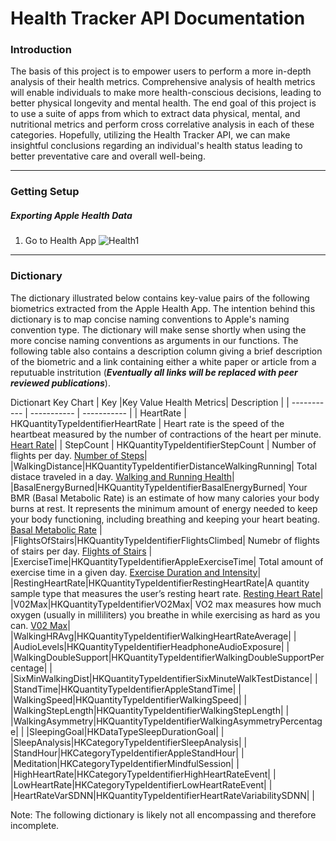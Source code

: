 # Health Tracker API Documentation


 ### Introduction
 
The basis of this project is to empower users to perform a more in-depth analysis of their health metrics. Comprehensive analysis of health metrics will enable individuals to make more health-conscious decisions, leading to better physical longevity and mental health. The end goal of this project is to use a suite of apps from which to extract data physical, mental, and nutritional metrics and perform cross correlative analysis in each of these categories. Hopefully, utilizing the Health Tracker API, we can make insightful conclusions regarding an individual's health status leading to better preventative care and overall well-being.

---

### Getting Setup

##### Exporting Apple Health Data
1. Go to Health App 
  ![Health1](/Users/andrewmatthews/Downloads)
---
### Dictionary

The dictionary illustrated below contains key-value pairs of the following biometrics extracted from the Apple Health App. The intention behind this dictionary is to map concise naming conventions to Apple's naming convention type. The dictionary will make sense shortly when using the more concise naming conventions as arguments in our functions. The following table also contains a description column giving a brief description of the biometric and a link containing either a white paper or article from a reputuable instritution (***Eventually all links will be replaced with peer reviewed publications***).

Dictionart Key Chart
| Key      |Key Value Health Metrics| Description |
| ----------- | ----------- | ----------- |
| HeartRate      | HKQuantityTypeIdentifierHeartRate       | Heart rate is the speed of the heartbeat measured by the number of contractions of the heart per minute. [Heart Rate](https://www.health.harvard.edu/heart-health/what-your-heart-rate-is-telling-you)|
| StepCount   | HKQuantityTypeIdentifierStepCount        | Number of flights per day. [Number of Steps](https://www.nih.gov/news-events/nih-research-matters/number-steps-day-more-important-step-intensity)|
|WalkingDistance|HKQuantityTypeIdentifierDistanceWalkingRunning| Total distace traveled in a day. [Walking and Running Health](https://www.ncbi.nlm.nih.gov/pmc/articles/PMC4067492/)|
|BasalEnergyBurned|HKQuantityTypeIdentifierBasalEnergyBurned| Your BMR (Basal Metabolic Rate) is an estimate of how many calories your body burns at rest. It represents the minimum amount of energy needed to keep your body functioning, including breathing and keeping your heart beating. [Basal Metabolic Rate](https://www.sciencedirect.com/topics/medicine-and-dentistry/basal-metabolic-rate)  |
|FlightsOfStairs|HKQuantityTypeIdentifierFlightsClimbed| Numebr of flights of stairs per day. [Flights of Stairs](https://www.ncbi.nlm.nih.gov/pmc/articles/PMC6627027/) |
|ExerciseTime|HKQuantityTypeIdentifierAppleExerciseTime| Total amount of exercise time in a given day. [Exercise Duration and Intensity](https://link.springer.com/article/10.1186/1479-5868-7-7)|
|RestingHeartRate|HKQuantityTypeIdentifierRestingHeartRate|A quantity sample type that measures the user’s resting heart rate. [Resting Heart Rate](https://journals.plos.org/plosone/article?id=10.1371/journal.pone.0227709)|
|V02Max|HKQuantityTypeIdentifierVO2Max| VO2 max measures how much oxygen (usually in milliliters) you breathe in while exercising as hard as you can. [V02 Max](https://blog.nasm.org/sports-performance/the-value-of-vo2-health-measure-or-performance-marker)|
|WalkingHRAvg|HKQuantityTypeIdentifierWalkingHeartRateAverage| |
|AudioLevels|HKQuantityTypeIdentifierHeadphoneAudioExposure| |
|WalkingDoubleSupport|HKQuantityTypeIdentifierWalkingDoubleSupportPercentage| |
|SixMinWalkingDist|HKQuantityTypeIdentifierSixMinuteWalkTestDistance| |
|StandTime|HKQuantityTypeIdentifierAppleStandTime| |
|WalkingSpeed|HKQuantityTypeIdentifierWalkingSpeed| |
|WalkingStepLength|HKQuantityTypeIdentifierWalkingStepLength| |
|WalkingAsymmetry|HKQuantityTypeIdentifierWalkingAsymmetryPercentage| |
|SleepingGoal|HKDataTypeSleepDurationGoal| |
|SleepAnalysis|HKCategoryTypeIdentifierSleepAnalysis| |
|StandHour|HKCategoryTypeIdentifierAppleStandHour| |
|Meditation|HKCategoryTypeIdentifierMindfulSession| |
|HighHeartRate|HKCategoryTypeIdentifierHighHeartRateEvent| |
|LowHeartRate|HKCategoryTypeIdentifierLowHeartRateEvent| |
|HeartRateVarSDNN|HKQuantityTypeIdentifierHeartRateVariabilitySDNN| |

Note: The following dictionary is likely not all encompassing and therefore incomplete. 
